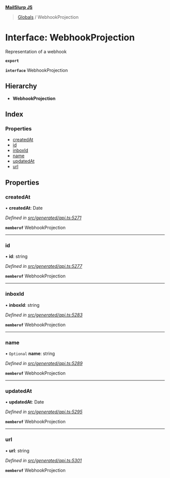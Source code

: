 **[MailSlurp JS](../README.md)**

> [Globals](../README.md) / WebhookProjection

# Interface: WebhookProjection

Representation of a webhook

**`export`** 

**`interface`** WebhookProjection

## Hierarchy

* **WebhookProjection**

## Index

### Properties

* [createdAt](webhookprojection.md#createdat)
* [id](webhookprojection.md#id)
* [inboxId](webhookprojection.md#inboxid)
* [name](webhookprojection.md#name)
* [updatedAt](webhookprojection.md#updatedat)
* [url](webhookprojection.md#url)

## Properties

### createdAt

•  **createdAt**: Date

*Defined in [src/generated/api.ts:5271](https://github.com/mailslurp/mailslurp-client/blob/aa918cc/src/generated/api.ts#L5271)*

**`memberof`** WebhookProjection

___

### id

•  **id**: string

*Defined in [src/generated/api.ts:5277](https://github.com/mailslurp/mailslurp-client/blob/aa918cc/src/generated/api.ts#L5277)*

**`memberof`** WebhookProjection

___

### inboxId

•  **inboxId**: string

*Defined in [src/generated/api.ts:5283](https://github.com/mailslurp/mailslurp-client/blob/aa918cc/src/generated/api.ts#L5283)*

**`memberof`** WebhookProjection

___

### name

• `Optional` **name**: string

*Defined in [src/generated/api.ts:5289](https://github.com/mailslurp/mailslurp-client/blob/aa918cc/src/generated/api.ts#L5289)*

**`memberof`** WebhookProjection

___

### updatedAt

•  **updatedAt**: Date

*Defined in [src/generated/api.ts:5295](https://github.com/mailslurp/mailslurp-client/blob/aa918cc/src/generated/api.ts#L5295)*

**`memberof`** WebhookProjection

___

### url

•  **url**: string

*Defined in [src/generated/api.ts:5301](https://github.com/mailslurp/mailslurp-client/blob/aa918cc/src/generated/api.ts#L5301)*

**`memberof`** WebhookProjection

